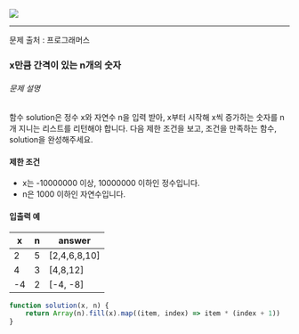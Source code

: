 ![](https://images.velog.io/post-images/leejh3224/619516b0-e892-11e8-98f5-997ef3c38110/what-is-an-algorithm-featured.png)

------

문제 출처 : 프로그래머스

### x만큼 간격이 있는 n개의 숫자

###### 문제 설명

함수 solution은 정수 x와 자연수 n을 입력 받아, x부터 시작해 x씩 증가하는 숫자를 n개 지니는 리스트를 리턴해야 합니다. 다음 제한 조건을 보고, 조건을 만족하는 함수, solution을 완성해주세요.

#### 제한 조건

- x는 -10000000 이상, 10000000 이하인 정수입니다.
- n은 1000 이하인 자연수입니다.

#### 입출력 예

| x    | n    | answer       |
| ---- | ---- | ------------ |
| 2    | 5    | [2,4,6,8,10] |
| 4    | 3    | [4,8,12]     |
| -4   | 2    | [-4, -8]     |

~~~javascript
function solution(x, n) {
    return Array(n).fill(x).map((item, index) => item * (index + 1))
}
~~~

<br/>